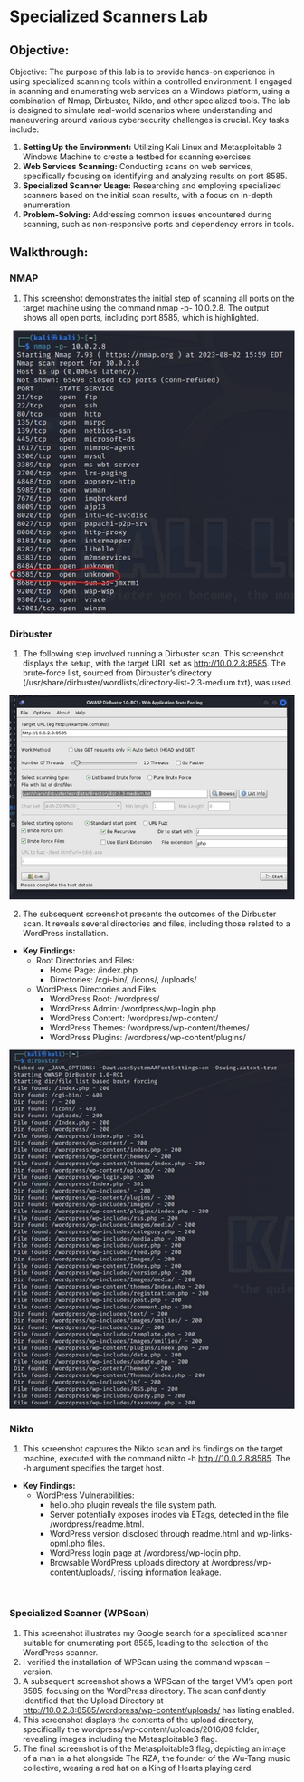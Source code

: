 # Specialized Scanners Lab

## Objective:
Objective: The purpose of this lab is to provide hands-on experience in using specialized scanning tools within a controlled environment. I engaged in scanning and enumerating web services on a Windows platform, using a combination of Nmap, Dirbuster, Nikto, and other specialized tools. The lab is designed to simulate real-world scenarios where understanding and maneuvering around various cybersecurity challenges is crucial. Key tasks include:

1. **Setting Up the Environment:** Utilizing Kali Linux and Metasploitable 3 Windows Machine to create a testbed for scanning exercises.
2. **Web Services Scanning:** Conducting scans on web services, specifically focusing on identifying and analyzing results on port 8585.
3. **Specialized Scanner Usage:** Researching and employing specialized scanners based on the initial scan results, with a focus on in-depth enumeration.
4. **Problem-Solving:** Addressing common issues encountered during scanning, such as non-responsive ports and dependency errors in tools.

## Walkthrough:
### **NMAP**
1. This screenshot demonstrates the initial step of scanning all ports on the target machine using the command nmap -p- 10.0.2.8. The output shows all open ports, including port 8585, which is highlighted.
<p align="center">
  <img src="https://github.com/B-Johnson89/Cybersecurity-Projects/blob/main/Specialized%20Scanners/Assets/SS1.jpg" alt="">
</p>

### **Dirbuster**
1. The following step involved running a Dirbuster scan. This screenshot displays the setup, with the target URL set as http://10.0.2.8:8585. The brute-force list, sourced from Dirbuster’s directory (/usr/share/dirbuster/wordlists/directory-list-2.3-medium.txt), was used.
<p align="center">
  <img src="https://github.com/B-Johnson89/Cybersecurity-Projects/blob/main/Specialized%20Scanners/Assets/SS2.jpg" alt="">
</p>

2. The subsequent screenshot presents the outcomes of the Dirbuster scan. It reveals several directories and files, including those related to a WordPress installation.
  - **Key Findings:**
    - Root Directories and Files:
      - Home Page: /index.php
      - Directories: /cgi-bin/, /icons/, /uploads/
    - WordPress Directories and Files:
      - WordPress Root: /wordpress/
      - WordPress Admin: /wordpress/wp-login.php
      - WordPress Content: /wordpress/wp-content/
      - WordPress Themes: /wordpress/wp-content/themes/
      - WordPress Plugins: /wordpress/wp-content/plugins/
<p align="center">
  <img src="https://github.com/B-Johnson89/Cybersecurity-Projects/blob/main/Specialized%20Scanners/Assets/SS3.jpg" alt="">
</p>

### **Nikto**
1. This screenshot captures the Nikto scan and its findings on the target machine, executed with the command nikto -h http://10.0.2.8:8585. The -h argument specifies the target host.
  - **Key Findings:**
    - WordPress Vulnerabilities:
      - hello.php plugin reveals the file system path.
      - Server potentially exposes inodes via ETags, detected in the file /wordpress/readme.html.
      - WordPress version disclosed through readme.html and wp-links-opml.php files.
      - WordPress login page at /wordpress/wp-login.php.
      - Browsable WordPress uploads directory at /wordpress/wp-content/uploads/, risking information leakage.
<p align="center">
  <img src="" alt="">
</p>

### **Specialized Scanner (WPScan)**
1. This screenshot illustrates my Google search for a specialized scanner suitable for enumerating port 8585, leading to the selection of the WordPress scanner.
2. I verified the installation of WPScan using the command wpscan –version.
3. A subsequent screenshot shows a WPScan of the target VM’s open port 8585, focusing on the WordPress directory. The scan confidently identified that the Upload Directory at http://10.0.2.8:8585/wordpress/wp-content/uploads/ has listing enabled.
4. This screenshot displays the contents of the upload directory, specifically the wordpress/wp-content/uploads/2016/09 folder, revealing images including the Metasploitable3 flag.
5. The final screenshot is of the Metasploitable3 flag, depicting an image of a man in a hat alongside The RZA, the founder of the Wu-Tang music collective, wearing a red hat on a King of Hearts playing card.
